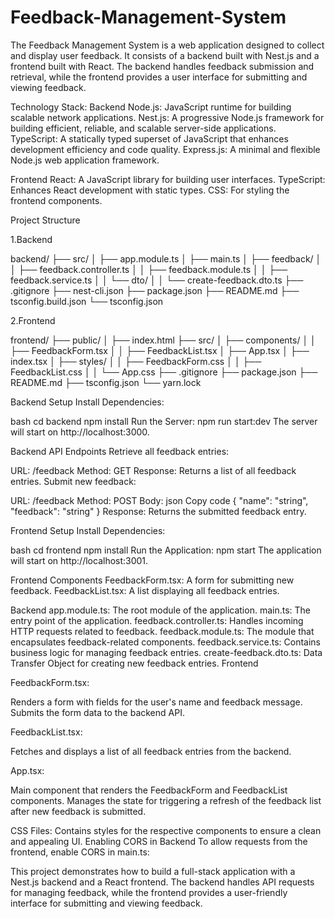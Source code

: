 # Feedback-Management-System

The Feedback Management System is a web application designed to collect and display user feedback. It consists of a backend built with Nest.js and a frontend built with React. The backend handles feedback submission and retrieval, while the frontend provides a user interface for submitting and viewing feedback.

Technology Stack:
Backend
Node.js: JavaScript runtime for building scalable network applications.
Nest.js: A progressive Node.js framework for building efficient, reliable, and scalable server-side applications.
TypeScript: A statically typed superset of JavaScript that enhances development efficiency and code quality.
Express.js: A minimal and flexible Node.js web application framework.

Frontend
React: A JavaScript library for building user interfaces.
TypeScript: Enhances React development with static types.
CSS: For styling the frontend components.

Project Structure

1.Backend

backend/
├── src/
│   ├── app.module.ts
│   ├── main.ts
│   ├── feedback/
│   │   ├── feedback.controller.ts
│   │   ├── feedback.module.ts
│   │   ├── feedback.service.ts
│   │   └── dto/
│   │       └── create-feedback.dto.ts
├── .gitignore
├── nest-cli.json
├── package.json
├── README.md
├── tsconfig.build.json
└── tsconfig.json

2.Frontend

frontend/
├── public/
│   ├── index.html
├── src/
│   ├── components/
│   │   ├── FeedbackForm.tsx
│   │   ├── FeedbackList.tsx
│   ├── App.tsx
│   ├── index.tsx
│   ├── styles/
│   │   ├── FeedbackForm.css
│   │   ├── FeedbackList.css
│   │   └── App.css
├── .gitignore
├── package.json
├── README.md
├── tsconfig.json
└── yarn.lock

Backend Setup
Install Dependencies:

bash
cd backend
npm install
Run the Server:
npm run start:dev
The server will start on http://localhost:3000.

Backend API Endpoints
Retrieve all feedback entries:

URL: /feedback
Method: GET
Response: Returns a list of all feedback entries.
Submit new feedback:

URL: /feedback
Method: POST
Body:
json
Copy code
{
  "name": "string",
  "feedback": "string"
}
Response: Returns the submitted feedback entry.

Frontend Setup
Install Dependencies:

bash
cd frontend
npm install
Run the Application:
npm start
The application will start on http://localhost:3001.

Frontend Components
FeedbackForm.tsx: A form for submitting new feedback.
FeedbackList.tsx: A list displaying all feedback entries.


Backend
app.module.ts: The root module of the application.
main.ts: The entry point of the application.
feedback.controller.ts: Handles incoming HTTP requests related to feedback.
feedback.module.ts: The module that encapsulates feedback-related components.
feedback.service.ts: Contains business logic for managing feedback entries.
create-feedback.dto.ts: Data Transfer Object for creating new feedback entries.
Frontend

FeedbackForm.tsx:

Renders a form with fields for the user's name and feedback message.
Submits the form data to the backend API.

FeedbackList.tsx:

Fetches and displays a list of all feedback entries from the backend.

App.tsx:

Main component that renders the FeedbackForm and FeedbackList components.
Manages the state for triggering a refresh of the feedback list after new feedback is submitted.

CSS Files:
Contains styles for the respective components to ensure a clean and appealing UI.
Enabling CORS in Backend
To allow requests from the frontend, enable CORS in main.ts:


This project demonstrates how to build a full-stack application with a Nest.js backend and a React frontend. The backend handles API requests for managing feedback, while the frontend provides a user-friendly interface for submitting and viewing feedback.
